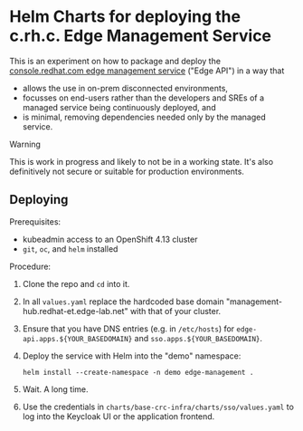 # Helm Charts for deploying the c.rh.c. Edge Management Service

This is an experiment on how to package and deploy the [console.redhat.com edge management service](https://console.redhat.com/edge/fleet-management) ("Edge API") in a way that

* allows the use in on-prem disconnected environments,
* focusses on end-users rather than the developers and SREs of a managed service being continuously deployed, and
* is minimal, removing dependencies needed only by the managed service.

> [!WARNING]
> This is work in progress and likely to not be in a working state. It's also definitively not secure or suitable for production environments.

## Deploying

Prerequisites:

* kubeadmin access to an OpenShift 4.13 cluster
* `git`, `oc`, and `helm` installed

Procedure:

1. Clone the repo and `cd` into it.
2. In all `values.yaml` replace the hardcoded base domain "management-hub.redhat-et.edge-lab.net" with that of your cluster.
3. Ensure that you have DNS entries (e.g. in `/etc/hosts`) for `edge-api.apps.${YOUR_BASEDOMAIN}` and `sso.apps.${YOUR_BASEDOMAIN}`.
4. Deploy the service with Helm into the "demo" namespace:

    ```
    helm install --create-namespace -n demo edge-management .
    ```

5. Wait. A long time.
6. Use the credentials in `charts/base-crc-infra/charts/sso/values.yaml` to log into the Keycloak UI or the application frontend.

